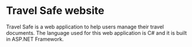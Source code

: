 # Travel Safe website
Travel Safe is a web application to help users manage their travel documents. The language used for this web application is C# and it is built in ASP.NET Framework.